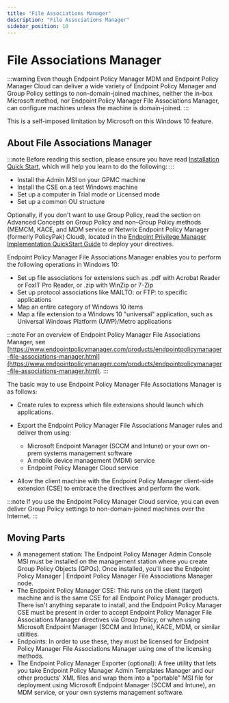 ```yaml
---
title: "File Associations Manager"
description: "File Associations Manager"
sidebar_position: 10
---
```


# File Associations Manager

:::warning
Even though Endpoint Policy Manager MDM and Endpoint Policy Manager Cloud can deliver a
wide variety of Endpoint Policy Manager and Group Policy settings to non-domain-joined machines,
neither the in-box Microsoft method, nor Endpoint Policy Manager File Associations Manager, can
configure machines unless the machine is domain-joined.
:::


This is a self-imposed limitation by Microsoft on this Windows 10 feature.

## About File Associations Manager

:::note
Before reading this section, please ensure you have read
[Installation Quick Start](/docs/endpointpolicymanager/gettingstarted/overviewinstall/overviewinstall.md), which will help you
learn to do the following:
:::


- Install the Admin MSI on your GPMC machine
- Install the CSE on a test Windows machine
- Set up a computer in Trial mode or Licensed mode
- Set up a common OU structure

Optionally, if you don't want to use Group Policy, read the section on Advanced Concepts on Group
Policy and non–Group Policy methods (MEMCM, KACE, and MDM service or Netwrix Endpoint Policy Manager
(formerly PolicyPak) Cloud), located in the
[Endpoint Privilege Manager Implementation QuickStart Guide](/docs/endpointpolicymanager/manuals/leastprivilegesecuri/pplpmimplementationguide.md)
to deploy your directives.

Endpoint Policy Manager File Associations Manager enables you to perform the following operations in
Windows 10:

- Set up file associations for extensions such as .pdf with Acrobat Reader or FoxIT Pro Reader, or
  .zip with WinZip or 7-Zip
- Set up protocol associations like MAILTO: or FTP: to specific applications
- Map an entire category of Windows 10 items
- Map a file extension to a Windows 10 "universal" application, such as Universal Windows Platform
  (UWP)/Metro applications

:::note
For an overview of Endpoint Policy Manager File Associations Manager, see
[https://www.endpointpolicymanager.com/products/endpointpolicymanager-file-associations-manager.html](https://www.endpointpolicymanager.com/products/endpointpolicymanager-file-associations-manager.html).
:::


The basic way to use Endpoint Policy Manager File Associations Manager is as follows:

- Create rules to express which file extensions should launch which applications.
- Export the Endpoint Policy Manager File Associations Manager rules and deliver them using:

  - Microsoft Endpoint Manager (SCCM and Intune) or your own on-prem systems management software
  - A mobile device management (MDM) service
  - Endpoint Policy Manager Cloud service

- Allow the client machine with the Endpoint Policy Manager client-side extension (CSE) to embrace
  the directives and perform the work.

:::note
If you use the Endpoint Policy Manager Cloud service, you can even deliver Group Policy
settings to non-domain-joined machines over the Internet.
:::


## Moving Parts

- A management station: The Endpoint Policy Manager Admin Console MSI must be installed on the
  management station where you create Group Policy Objects (GPOs). Once installed, you'll see the
  Endpoint Policy Manager | Endpoint Policy Manager File Associations Manager node.
- The Endpoint Policy Manager CSE: This runs on the client (target) machine and is the same CSE for
  all Endpoint Policy Manager products. There isn't anything separate to install, and the Endpoint
  Policy Manager CSE must be present in order to accept Endpoint Policy Manager File Associations
  Manager directives via Group Policy, or when using Microsoft Endpoint Manager (SCCM and Intune),
  KACE, MDM, or similar utilities.
- Endpoints: In order to use these, they must be licensed for Endpoint Policy Manager File
  Associations Manager using one of the licensing methods.
- The Endpoint Policy Manager Exporter (optional): A free utility that lets you take Endpoint Policy
  Manager Admin Templates Manager and our other products' XML files and wrap them into a "portable"
  MSI file for deployment using Microsoft Endpoint Manager (SCCM and Intune), an MDM service, or
  your own systems management software.
